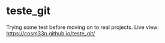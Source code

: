 # teste_git

Trying some test before moving on to real projects.
Live view: https://cosm33n.github.io/teste_git/
